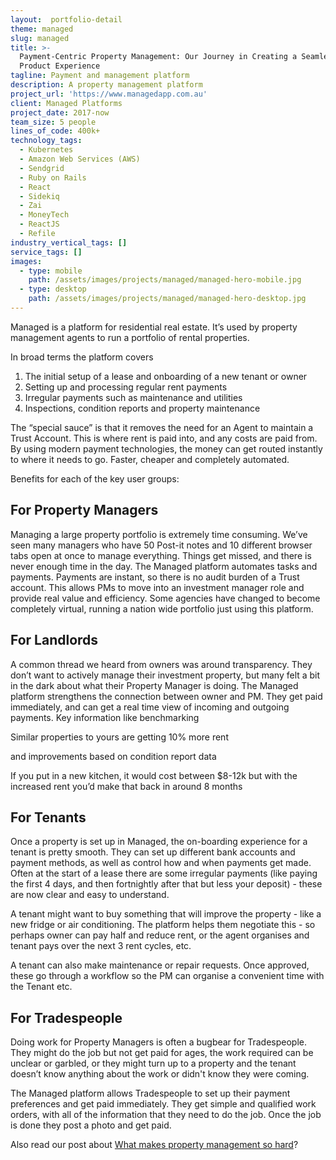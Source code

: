 ```yaml
---
layout:  portfolio-detail
theme: managed
slug: managed
title: >-
  Payment-Centric Property Management: Our Journey in Creating a Seamless
  Product Experience
tagline: Payment and management platform
description: A property management platform
project_url: 'https://www.managedapp.com.au'
client: Managed Platforms
project_date: 2017-now
team_size: 5 people
lines_of_code: 400k+
technology_tags:
  - Kubernetes
  - Amazon Web Services (AWS)
  - Sendgrid
  - Ruby on Rails
  - React
  - Sidekiq
  - Zai
  - MoneyTech
  - ReactJS
  - Refile
industry_vertical_tags: []
service_tags: []
images:
  - type: mobile
    path: /assets/images/projects/managed/managed-hero-mobile.jpg
  - type: desktop
    path: /assets/images/projects/managed/managed-hero-desktop.jpg
---
```


Managed is a platform for residential real estate. It’s used by property management agents to run a portfolio of rental properties.

In broad terms the platform covers

1. The initial setup of a lease and onboarding of a new tenant or owner
2. Setting up and processing regular rent payments
3. Irregular payments such as maintenance and utilities
4. Inspections, condition reports and property maintenance

The “special sauce” is that it removes the need for an Agent to maintain a Trust Account. This is where rent is paid into, and any costs are paid from. By using modern payment technologies, the money can get routed instantly to where it needs to go. Faster, cheaper and completely automated.

Benefits for each of the key user groups:

## For Property Managers

Managing a large property portfolio is extremely time consuming. We’ve seen many managers who have 50 Post-it notes and 10 different browser tabs open at once to manage everything. Things get missed, and there is never enough time in the day. The Managed platform automates tasks and payments. Payments are instant, so there is no audit burden of a Trust account. This allows PMs to move into an investment manager role and provide real value and efficiency. Some agencies have changed to become completely virtual, running a nation wide portfolio just using this platform.

## For Landlords

A common thread we heard from owners was around transparency. They don’t want to actively manage their investment property, but many felt a bit in the dark about what their Property Manager is doing.
The Managed platform strengthens the connection between owner and PM. They get paid immediately, and can get a real time view of incoming and outgoing payments. Key information like benchmarking

<div class="alert alert-info">
<i class="fa fa-bar-chart me-2"></i> Similar properties to yours are getting 10% more rent
</div>

and improvements based on condition report data

<div class="alert alert-info"> <i class="fa fa-line-chart me-2"></i> If you put in a new kitchen, it would cost between $8-12k but with the increased rent you’d make that back in around 8 months </div>

## For Tenants

Once a property is set up in Managed, the on-boarding experience for a tenant is pretty smooth. They can set up different bank accounts and payment methods, as well as control how and when payments get made. Often at the start of a lease there are some irregular payments (like paying the first 4 days, and then fortnightly after that but less your deposit) - these are now clear and easy to understand.

A tenant might want to buy something that will improve the property - like a new fridge or air conditioning. The platform helps them negotiate this - so perhaps owner can pay half and reduce rent, or the agent organises and tenant pays over the next 3 rent cycles, etc.

A tenant can also make maintenance or repair requests. Once approved, these go through a workflow so the PM can organise a convenient time with the Tenant etc.

## For Tradespeople

Doing work for Property Managers is often a bugbear for Tradespeople. They might do the job but not get paid for ages, the work required can be unclear or garbled, or they might turn up to a property and the tenant doesn’t know anything about the work or didn't know they were coming.

The Managed platform allows Tradespeople to set up their payment preferences and get paid immediately. They get simple and qualified work orders, with all of the information that they need to do the job. Once the job is done they post a photo and get paid.

Also read our post about [What makes property management so hard](/software-development/what-makes-property-management-so-hard)?
